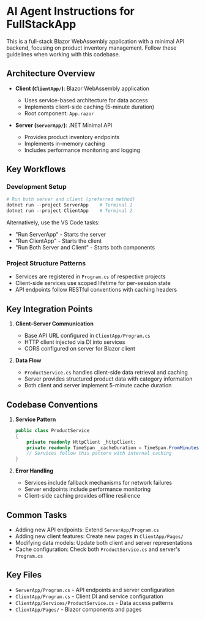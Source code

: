 # AI Agent Instructions for FullStackApp

This is a full-stack Blazor WebAssembly application with a minimal API backend, focusing on product inventory management. Follow these guidelines when working with this codebase.

## Architecture Overview

- **Client (`ClientApp/`)**: Blazor WebAssembly application
  - Uses service-based architecture for data access
  - Implements client-side caching (5-minute duration)
  - Root component: `App.razor`

- **Server (`ServerApp/`)**: .NET Minimal API
  - Provides product inventory endpoints
  - Implements in-memory caching
  - Includes performance monitoring and logging

## Key Workflows

### Development Setup

```powershell
# Run both server and client (preferred method)
dotnet run --project ServerApp    # Terminal 1
dotnet run --project ClientApp    # Terminal 2
```

Alternatively, use the VS Code tasks:
- "Run ServerApp" - Starts the server
- "Run ClientApp" - Starts the client
- "Run Both Server and Client" - Starts both components

### Project Structure Patterns

- Services are registered in `Program.cs` of respective projects
- Client-side services use scoped lifetime for per-session state
- API endpoints follow RESTful conventions with caching headers

## Key Integration Points

1. **Client-Server Communication**
   - Base API URL configured in `ClientApp/Program.cs`
   - HTTP client injected via DI into services
   - CORS configured on server for Blazor client

2. **Data Flow**
   - `ProductService.cs` handles client-side data retrieval and caching
   - Server provides structured product data with category information
   - Both client and server implement 5-minute cache duration

## Codebase Conventions

1. **Service Pattern**
   ```csharp
   public class ProductService
   {
       private readonly HttpClient _httpClient;
       private readonly TimeSpan _cacheDuration = TimeSpan.FromMinutes(5);
       // Services follow this pattern with internal caching
   }
   ```

2. **Error Handling**
   - Services include fallback mechanisms for network failures
   - Server endpoints include performance monitoring
   - Client-side caching provides offline resilience

## Common Tasks

- Adding new API endpoints: Extend `ServerApp/Program.cs`
- Adding new client features: Create new pages in `ClientApp/Pages/`
- Modifying data models: Update both client and server representations
- Cache configuration: Check both `ProductService.cs` and server's `Program.cs`

## Key Files

- `ServerApp/Program.cs` - API endpoints and server configuration
- `ClientApp/Program.cs` - Client DI and service configuration
- `ClientApp/Services/ProductService.cs` - Data access patterns
- `ClientApp/Pages/` - Blazor components and pages